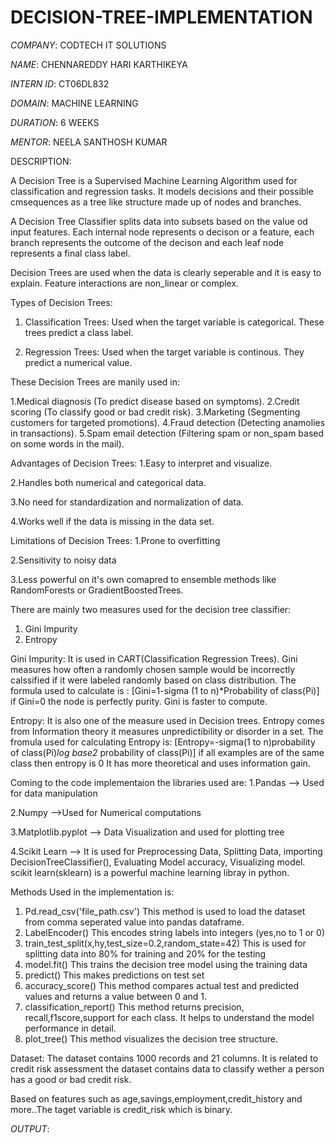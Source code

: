 # DECISION-TREE-IMPLEMENTATION

*COMPANY*: CODTECH IT SOLUTIONS

*NAME*: CHENNAREDDY HARI KARTHIKEYA

*INTERN ID*: CT06DL832

*DOMAIN*: MACHINE LEARNING 

*DURATION*: 6 WEEKS

*MENTOR*: NEELA SANTHOSH KUMAR

DESCRIPTION:

A Decision Tree is a Supervised Machine Learning Algorithm used for classification and regression tasks. It models decisions and their possible cmsequences as a tree like structure made up of nodes and branches.

A Decision Tree Classifier splits data into subsets based on the value od input features. Each internal node represents o decison or a feature, each branch represents the outcome of the decison and each leaf node represents a final class label. 

Decision Trees are used when the data is clearly seperable and it is easy to explain. Feature interactions are non_linear or complex.

Types of Decision Trees:
1. Classification Trees: Used when the target variable is categorical. These trees predict a class label.

2. Regression Trees:  Used when the target variable is continous. They predict a numerical value.

These Decision Trees are manily used in:

1.Medical diagnosis (To predict disease based on symptoms).
2.Credit scoring  (To classify good or bad credit risk).
3.Marketing  (Segmenting customers for targeted promotions).
4.Fraud detection  (Detecting anamolies in transactions).
5.Spam email detection  (Filtering spam or non_spam based on some words in the mail).

Advantages of Decision Trees:
1.Easy to interpret and visualize.

2.Handles both numerical and categorical data.

3.No need for standardization and normalization of data.

4.Works well if the data is missing in the data set.

Limitations of Decision Trees:
1.Prone to overfitting

2.Sensitivity to noisy data

3.Less powerful on it's own comapred to ensemble methods like RandomForests or GradientBoostedTrees.

There are mainly two measures used for the decision tree classifier:
1. Gini Impurity
2. Entropy

Gini Impurity:
  It is used in CART(Classification Regression Trees). Gini measures how often a randomly chosen sample would be incorrectly calssified if it were labeled randomly based on class distribution.
  The formula used to calculate is :
  [Gini=1-sigma (1 to n)*Probability of class(Pi)]
  if Gini=0 the node is perfectly purity.
  Gini is faster to compute.


Entropy: 
  It is also one of the measure used in Decision trees. Entropy comes from Information theory it measures unpredictibility or disorder in a set.
  The fromula used for calculating Entropy is:
  [Entropy=-sigma(1 to n)probability of class(Pi)*log base2* probability of class(Pi)]
  if all examples are of the same class then entropy is 0
  It has more theoretical and uses information gain. 


Coming to the code implementaion the libraries used are:
1.Pandas --> Used for data manipulation

2.Numpy  -->Used for Numerical computations

3.Matplotlib.pyplot --> Data Visualization and used for plotting tree

4.Scikit Learn  --> It is used for Preprocessing Data, Splitting Data, importing DecisionTreeClassifier(), Evaluating Model accuracy, Visualizing model.
scikit learn(sklearn) is a powerful machine learning libray in python.


Methods Used in the implementation is:
1. Pd.read_csv('file_path.csv')
   This method is used to load the dataset from comma seperated value into pandas dataframe.
2. LabelEncoder()
   This encodes string labels into integers (yes,no to 1 or 0)
3. train_test_split(x,hy,test_size=0.2,random_state=42)
   This is used for splitting data into 80% for training and 20% for the testing
4. model.fit()
   This trains the decision tree model using the training data
5. predict()
   This makes predictions on test set
6. accuracy_score()
   This method compares actual test and predicted values and returns a value between 0 and 1.
7. classification_report()
   This method returns precision, recall,f1score,support for each class. It helps to understand the model performance in detail.
8. plot_tree()
   This method visualizes the decision tree structure.


Dataset:
The dataset contains 1000 records and 21 columns. It is related to credit risk assessment the dataset contains data to classify wether a person has a good or bad credit risk.

Based on features such as age,savings,employment,credit_history and more..The taget variable is credit_risk which is binary.


*OUTPUT*:

